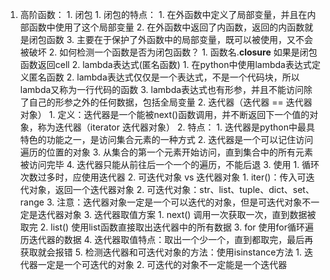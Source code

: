 1. 高阶函数：
        1. 闭包
            1. 闭包的特点：
                1. 在外函数中定义了局部变量，并且在内部函数中使用了这个局部变量
                2. 在外函数中返回了内函数，返回的内函数就是闭包函数
                3. 主要在于保护了外函数中的局部变量，既可以被使用，又不会被破坏
            2. 如何检测一个函数是否为闭包函数？
                1. 函数名.__closure__ 如果是闭包函数返回cell
        2. lambda表达式(匿名函数)
            1. 在python中使用lambda表达式定义匿名函数
            2. lambda表达式仅仅是一个表达式，不是一个代码块，所以lambda又称为一行代码的函数
            3. lambda表达式也有形参，并且不能访问除了自己的形参之外的任何数据，包括全局变量
    2. 迭代器（迭代器 == 迭代器对象）
        1. 定义：迭代器是一个能被next()函数调用，并不断返回下一个值的对象，称为迭代器（iterator 迭代器对象）
        2. 特点：
            1. 迭代器是python中最具特色的功能之一，是访问集合元素的一种方式
            2. 迭代器是一个可以记住访问遍历的位置的对象
            3. 从集合的第一个元素开始访问，直到集合中的所有元素被访问完毕
            4. 迭代器只能从前往后一个一个的遍历，不能后退
        3. 使用
            1. 循环次数过多时，应使用迭代器
            2. 可迭代对象 vs 迭代器对象
                1. iter()：传入可迭代对象，返回一个迭代器对象
                2. 可迭代对象：str、list、tuple、dict、set、range
                3. 注意：迭代器对象一定是一个可以迭代的对象，但是可迭代对象不一定是迭代器对象
            3. 迭代器取值方案
                1. next() 调用一次获取一次，直到数据被取完
                2. list() 使用list函数直接取出迭代器中的所有数据
                3. for 使用for循环遍历迭代器的数据
            4. 迭代器取值特点：取出一个少一个，直到都取完，最后再获取就会报错
            5. 检测迭代器和可迭代对象的方法：使用isinstance方法
                1. 迭代器一定是一个可迭代的对象
                2. 可迭代的对象不一定能是一个迭代器
